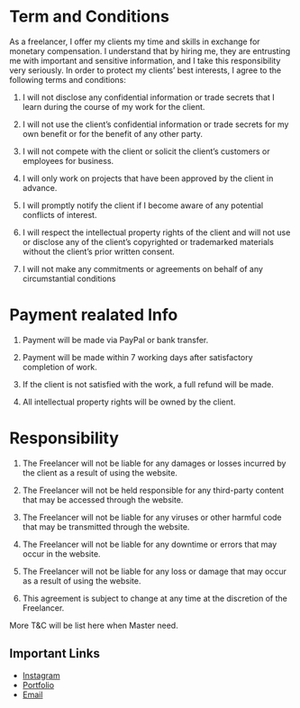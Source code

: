 
# Term and Conditions



As a freelancer, I offer my clients my time and skills in exchange for monetary compensation. I understand that by hiring me, they are entrusting me with important and sensitive information, and I take this responsibility very seriously. In order to protect my clients’ best interests, I agree to the following terms and conditions:

1.	I will not disclose any confidential information or trade secrets that I learn during the course of my work for the client.

2.	I will not use the client’s confidential information or trade secrets for my own benefit or for the benefit of any other party.

3.	I will not compete with the client or solicit the client’s customers or employees for business.

4.	I will only work on projects that have been approved by the client in advance.

5.	I will promptly notify the client if I become aware of any potential conflicts of interest.

6.	I will respect the intellectual property rights of the client and will not use or disclose any of the client’s copyrighted or trademarked materials without the client’s prior written consent.

7.	I will not make any commitments or agreements on behalf of any circumstantial conditions

# Payment realated Info

1. Payment will be made via PayPal or bank transfer.

2. Payment will be made within 7 working days after satisfactory completion of work.

3. If the client is not satisfied with the work, a full refund will be made.

4. All intellectual property rights will be owned by the client.

# Responsibility

1. The Freelancer will not be liable for any damages or losses incurred by the client as a result of using the website.

2. The Freelancer will not be held responsible for any third-party content that may be accessed through the website.

3. The Freelancer will not be liable for any viruses or other harmful code that may be transmitted through the website.

4. The Freelancer will not be liable for any downtime or errors that may occur in the website.

5. The Freelancer will not be liable for any loss or damage that may occur as a result of using the website.

6. This agreement is subject to change at any time at the discretion of the Freelancer.

More T&C will be list here when Master need.
## Important Links

 - [Instagram](www.instagram.com/graphicjus)
 - [Portfolio](graphicjus.github.io/Portfolio)
 - [Email](graphicjus@outlook.com)

      
